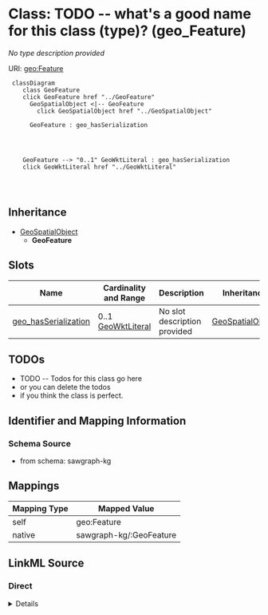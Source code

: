 

# Class: TODO -- what's a good name for this class (type)? (geo_Feature)


_No type description provided_





URI: [geo:Feature](http://www.opengis.net/ont/geosparql#Feature)






```mermaid
 classDiagram
    class GeoFeature
    click GeoFeature href "../GeoFeature"
      GeoSpatialObject <|-- GeoFeature
        click GeoSpatialObject href "../GeoSpatialObject"
      
      GeoFeature : geo_hasSerialization
        
          
    
    
    GeoFeature --> "0..1" GeoWktLiteral : geo_hasSerialization
    click GeoWktLiteral href "../GeoWktLiteral"

        
      
```





## Inheritance
* [GeoSpatialObject](../classes/GeoSpatialObject.md)
    * **GeoFeature**



## Slots

| Name | Cardinality and Range | Description | Inheritance |
| ---  | --- | --- | --- |
| [geo_hasSerialization](../slots/geo_hasSerialization.md) | 0..1 <br/> [GeoWktLiteral](../classes/GeoWktLiteral.md) | No slot description provided | [GeoSpatialObject](../classes/GeoSpatialObject.md) |









## TODOs

* TODO -- Todos for this class go here
* or you can delete the todos
* if you think the class is perfect.

## Identifier and Mapping Information







### Schema Source


* from schema: sawgraph-kg




## Mappings

| Mapping Type | Mapped Value |
| ---  | ---  |
| self | geo:Feature |
| native | sawgraph-kg/:GeoFeature |







## LinkML Source

<!-- TODO: investigate https://stackoverflow.com/questions/37606292/how-to-create-tabbed-code-blocks-in-mkdocs-or-sphinx -->

### Direct

<details>
```yaml
name: geo_Feature
description: No type description provided
title: TODO -- what's a good name for this class (type)?
todos:
- TODO -- Todos for this class go here
- or you can delete the todos
- if you think the class is perfect.
notes:
- Class with 577301 occurences.
from_schema: sawgraph-kg
rank: 1000
is_a: geo_SpatialObject
class_uri: geo:Feature

```
</details>

### Induced

<details>
```yaml
name: geo_Feature
description: No type description provided
title: TODO -- what's a good name for this class (type)?
todos:
- TODO -- Todos for this class go here
- or you can delete the todos
- if you think the class is perfect.
notes:
- Class with 577301 occurences.
from_schema: sawgraph-kg
rank: 1000
is_a: geo_SpatialObject
attributes:
  geo_hasSerialization:
    name: geo_hasSerialization
    description: No slot description provided
    title: No slot description provided
    todos:
    - TODO -- Todos for this slot go here
    - or you can delete the todos
    - if you think the class is perfect.
    comments:
    - 379496 occurrences with untyped subjects and object type http://www.opengis.net/ont/geosparql#wktLiteral.
    - 105691 occurrences with subject type geo_SpatialObject and object type geo_wktLiteral.
    - 8389 occurrences with subject type geo_Geometry and object type geo_wktLiteral.
    examples:
    - value: http://sawgraph.spatialai.org/v1/il-isgs-data#d.ISGS-Well.geometry.120010000300
        geo:hasSerialization POINT(-90.91358699999999 40.079858)
    - value: http://sawgraph.spatialai.org/v1/me-egad-data#egad.site.geometry.100145
        geo:hasSerialization POINT (-68.07989292 46.73707407)
    - value: http://sawgraph.spatialai.org/v1/me-egad-data#samplePoint.geometry.100410
        geo:hasSerialization POINT (-69.2930289 44.5876092)
    from_schema: sawgraph-kg
    rank: 1000
    slot_uri: geo:hasSerialization
    alias: geo_hasSerialization
    owner: geo_Feature
    domain_of:
    - geo_Geometry
    - geo_SpatialObject
    range: geo_wktLiteral
class_uri: geo:Feature

```
</details>